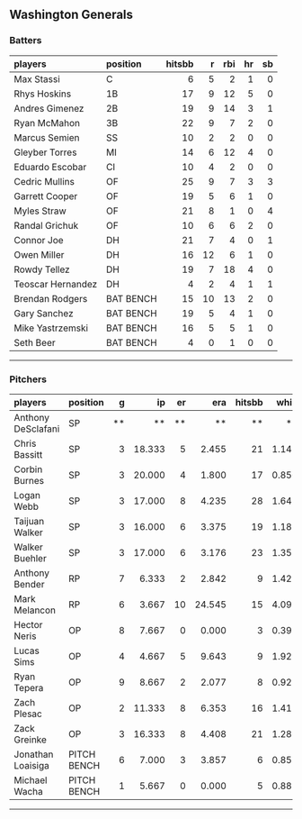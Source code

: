 ## Washington Generals

### Batters

 
|players           |position  | hitsbb|  r| rbi| hr| sb| 
|:-----------------|:---------|------:|--:|---:|--:|--:| 
|Max Stassi        |C         |      6|  5|   2|  1|  0| 
|Rhys Hoskins      |1B        |     17|  9|  12|  5|  0| 
|Andres Gimenez    |2B        |     19|  9|  14|  3|  1| 
|Ryan McMahon      |3B        |     22|  9|   7|  2|  0| 
|Marcus Semien     |SS        |     10|  2|   2|  0|  0| 
|Gleyber Torres    |MI        |     14|  6|  12|  4|  0| 
|Eduardo Escobar   |CI        |     10|  4|   2|  0|  0| 
|Cedric Mullins    |OF        |     25|  9|   7|  3|  3| 
|Garrett Cooper    |OF        |     19|  5|   6|  1|  0| 
|Myles Straw       |OF        |     21|  8|   1|  0|  4| 
|Randal Grichuk    |OF        |     10|  6|   6|  2|  0| 
|Connor Joe        |DH        |     21|  7|   4|  0|  1| 
|Owen Miller       |DH        |     16| 12|   6|  1|  0| 
|Rowdy Tellez      |DH        |     19|  7|  18|  4|  0| 
|Teoscar Hernandez |DH        |      4|  2|   4|  1|  1| 
|Brendan Rodgers   |BAT BENCH |     15| 10|  13|  2|  0| 
|Gary Sanchez      |BAT BENCH |     19|  5|   4|  1|  0| 
|Mike Yastrzemski  |BAT BENCH |     16|  5|   5|  1|  0| 
|Seth Beer         |BAT BENCH |      4|  0|   1|  0|  0| 


* * *

### Pitchers

 
|players            |position    |  g|     ip| er|    era| hitsbb|  whip| so|  w| sv| 
|:------------------|:-----------|--:|------:|--:|------:|------:|-----:|--:|--:|--:| 
|Anthony DeSclafani |SP          | **|     **| **|     **|     **|    **| **| **| **| 
|Chris Bassitt      |SP          |  3| 18.333|  5|  2.455|     21| 1.145| 20|  1|  0| 
|Corbin Burnes      |SP          |  3| 20.000|  4|  1.800|     17| 0.850| 24|  0|  0| 
|Logan Webb         |SP          |  3| 17.000|  8|  4.235|     28| 1.647| 11|  3|  0| 
|Taijuan Walker     |SP          |  3| 16.000|  6|  3.375|     19| 1.188|  4|  1|  0| 
|Walker Buehler     |SP          |  3| 17.000|  6|  3.176|     23| 1.353| 14|  2|  0| 
|Anthony Bender     |RP          |  7|  6.333|  2|  2.842|      9| 1.421|  8|  0|  2| 
|Mark Melancon      |RP          |  6|  3.667| 10| 24.545|     15| 4.091|  1|  0|  3| 
|Hector Neris       |OP          |  8|  7.667|  0|  0.000|      3| 0.391|  8|  0|  0| 
|Lucas Sims         |OP          |  4|  4.667|  5|  9.643|      9| 1.929|  4|  1|  0| 
|Ryan Tepera        |OP          |  9|  8.667|  2|  2.077|      8| 0.923|  5|  1|  1| 
|Zach Plesac        |OP          |  2| 11.333|  8|  6.353|     16| 1.412|  8|  0|  0| 
|Zack Greinke       |OP          |  3| 16.333|  8|  4.408|     21| 1.286|  8|  0|  0| 
|Jonathan Loaisiga  |PITCH BENCH |  6|  7.000|  3|  3.857|      6| 0.857|  6|  1|  0| 
|Michael Wacha      |PITCH BENCH |  1|  5.667|  0|  0.000|      5| 0.882|  2|  1|  0| 


* * *



